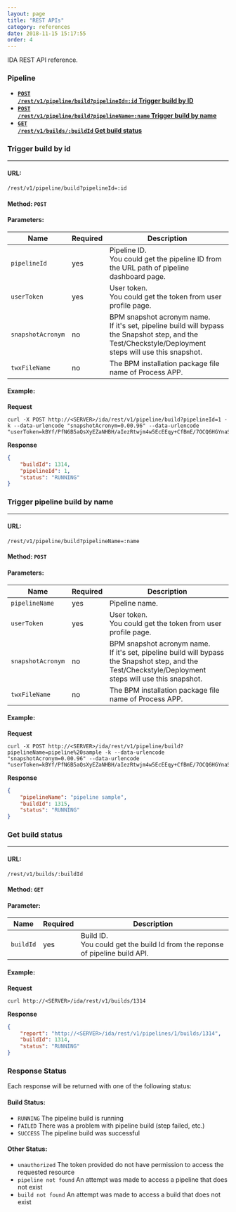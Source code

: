 ```yaml
---
layout: page
title: "REST APIs"
category: references
date: 2018-11-15 15:17:55
order: 4
---
```


IDA REST API reference.

### Pipeline

- **[<code>POST /rest/v1/pipeline/build?pipelineId=:id</code>  Trigger build by ID](#trigger-build-by-id)**
- **[<code>POST /rest/v1/pipeline/build?pipelineName=:name</code>  Trigger build by name](#trigger-pipeline-build-by-name)**
- **[<code>GET /rest/v1/builds/:buildId</code>  Get build status](#get-build-status)**

### **Trigger build by id**
___

#### **URL:** 

```
/rest/v1/pipeline/build?pipelineId=:id
```

#### **Method:**  ```POST```


#### **Parameters:**

| Name | Required                        | Description        |
|----------------|------------|--------------|
| `pipelineId`   | yes          | Pipeline ID. <br>You could get the pipeline ID from the URL path of pipeline dashboard page. |
| `userToken`   | yes          | User token. <br>You could get the token from user profile page.|
| `snapshotAcronym`   | no          | BPM snapshot acronym name. <br>If it's set, pipeline build will bypass the Snapshot step, and the Test/Checkstyle/Deployment steps will use this snapshot. |
| `twxFileName`   | no          | The BPM installation package file name of Process APP.|

#### **Example:**

**Request**

	curl -X POST http://<SERVER>/ida/rest/v1/pipeline/build?pipelineId=1 -k --data-urlencode "snapshotAcronym=0.00.96" --data-urlencode "userToken=kBYf/PfN6B5aQsXyEZaNHBH/aIezRtwjm4w5EcEEqy+CfBmE/7OCQ6HGYnaSKBFw"


**Response**
``` json
{
    "buildId": 1314,
    "pipelineId": 1,
    "status": "RUNNING"
}
```

### **Trigger pipeline build by name**
___

#### **URL:** 

```
/rest/v1/pipeline/build?pipelineName=:name
```

#### **Method:**  ```POST```


#### **Parameters:**

| Name | Required                        | Description        |
|----------------|------------|--------------|
| `pipelineName`   | yes          | Pipeline name. |
| `userToken`   | yes          | User token. <br>You could get the token from user profile page. |
| `snapshotAcronym`   | no     | BPM snapshot acronym name. <br>If it's set, pipeline build will bypass the Snapshot step, and the Test/Checkstyle/Deployment steps will use this snapshot. |
| `twxFileName`   | no          | The BPM installation package file name of Process APP.|

#### **Example:**

**Request**

    curl -X POST http://<SERVER>/ida/rest/v1/pipeline/build?pipelineName=pipeline%20sample -k --data-urlencode "snapshotAcronym=0.00.96" --data-urlencode "userToken=kBYf/PfN6B5aQsXyEZaNHBH/aIezRtwjm4w5EcEEqy+CfBmE/7OCQ6HGYnaSKBFw"


**Response**
``` json
{
    "pipelineName": "pipeline sample",
    "buildId": 1315,
    "status": "RUNNING"
}
```

### **Get build status**
___

#### **URL:** 

```
/rest/v1/builds/:buildId
```

#### **Method:**  ```GET```


#### **Parameter:**

| Name | Required                        | Description        |
|----------------|------------|--------------|
| `buildId`   | yes          | Build ID. <br>You could get the build Id from the reponse of pipeline build API. |


#### **Example:**

**Request**

    curl http://<SERVER>/ida/rest/v1/builds/1314


**Response**
``` json
{
    "report": "http://<SERVER>/ida/rest/v1/pipelines/1/builds/1314",
    "buildId": 1314,
    "status": "RUNNING"
}
```


### Response Status
Each response will be returned with one of the following status:

#### **Build Status:**
* `RUNNING` The pipeline build is running
* `FAILED` There was a problem with pipeline build (step failed, etc.)
* `SUCCESS` The pipeline build was successful

#### **Other Status:**
* `unauthorized` The token provided do not have permission to access the requested resource
* `pipeline not found` An attempt was made to access a pipeline that does not exist
* `build not found` An attempt was made to access a build that does not exist

